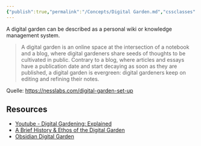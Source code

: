```yaml
---
{"publish":true,"permalink":"/Concepts/Digital Garden.md","cssclasses":""}
---
```



A digital garden can be described as a personal wiki or knowledge management system.

>A digital garden is an online space at the intersection of a notebook and a blog, where digital gardeners share seeds of thoughts to be cultivated in public. Contrary to a blog, where articles and essays have a publication date and start decaying as soon as they are published, a digital garden is evergreen: digital gardeners keep on editing and refining their notes. 

Quelle: https://nesslabs.com/digital-garden-set-up

## Resources

- [Youtube - Digital Gardening: Explained](https://www.youtube.com/watch?v=Hn6_4ZzcpiY)
- [A Brief History & Ethos of the Digital Garden](https://maggieappleton.com/garden-history)
- [Obsidian Digital Garden](https://dg-docs.ole.dev/)
